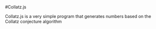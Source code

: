 #Collatz.js

Collatz.js is a very simple program that generates numbers based on the Collatz conjecture algorithm
